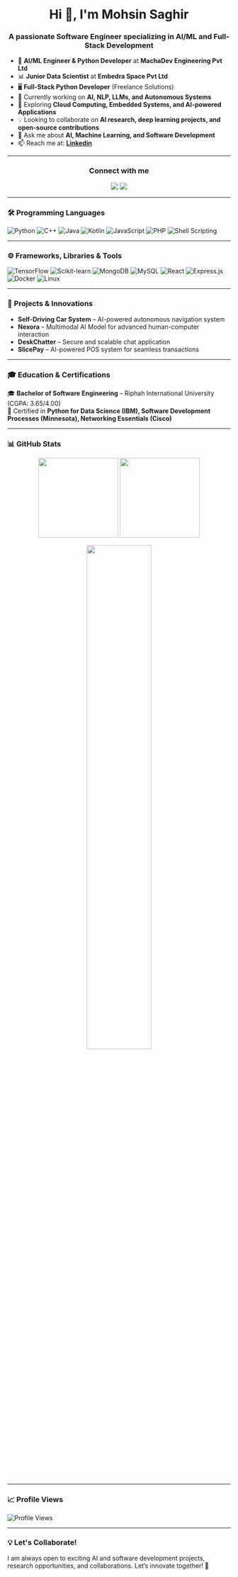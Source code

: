 <h1 align="center">Hi 👋, I'm Mohsin Saghir</h1>
<h3 align="center">A passionate Software Engineer specializing in AI/ML and Full-Stack Development</h3>

- 🤖 **AI/ML Engineer & Python Developer** at **MachaDev Engineering Pvt Ltd**
- 📊 **Junior Data Scientist** at **Embedra Space Pvt Ltd**
- 🖥️ **Full-Stack Python Developer** (Freelance Solutions)
- 🚀 Currently working on **AI, NLP, LLMs, and Autonomous Systems**
- 📡 Exploring **Cloud Computing, Embedded Systems, and AI-powered Applications**
- 💡 Looking to collaborate on **AI research, deep learning projects, and open-source contributions**
- 💬 Ask me about **AI, Machine Learning, and Software Development**
- 📫 Reach me at: **[Linkedin](https://www.linkedin.com/in/sardarmohsinsaghir/)**

---

<!-- Social Media Links -->
<div align="center">
<h3 align="center">Connect with me</h3>
<a href="https://linkedin.com/in/sardarmohsinsaghir"><img src="https://img.icons8.com/fluent/48/000000/linkedin.png"/></a>
<a href="https://github.com/sardarmohsinsaghir"><img src="https://img.icons8.com/fluent/48/000000/github.png"/></a>
</div>

---

<h3>🛠 Programming Languages</h3>

<div align="left">
  <img alt="Python" src="https://img.shields.io/badge/python-3670A0?style=for-the-badge&logo=python&logoColor=ffdd54"/>
  <img alt="C++" src="https://img.shields.io/badge/C%2B%2B-00599C?style=for-the-badge&logo=c%2B%2B&logoColor=white"/>
  <img alt="Java" src="https://img.shields.io/badge/Java-ED8B00?style=for-the-badge&logo=java&logoColor=white"/>
  <img alt="Kotlin" src="https://img.shields.io/badge/Kotlin-%230095D5.svg?style=for-the-badge&logo=kotlin&logoColor=white"/>
  <img alt="JavaScript" src="https://img.shields.io/badge/JavaScript-323330?style=for-the-badge&logo=javascript&logoColor=F7DF1E"/>
  <img alt="PHP" src="https://img.shields.io/badge/php-%23777BB4.svg?style=for-the-badge&logo=php&logoColor=white"/>
  <img alt="Shell Scripting" src="https://img.shields.io/badge/Shell_Scripting-%23323232.svg?style=for-the-badge&logo=gnu-bash&logoColor=white"/>
</div>

---

<h3>⚙️ Frameworks, Libraries & Tools</h3>

<div align="left">
  <img alt="TensorFlow" src="https://img.shields.io/badge/TensorFlow-%23FF6F00.svg?style=for-the-badge&logo=TensorFlow&logoColor=white"/>
  <img alt="Scikit-learn" src="https://img.shields.io/badge/scikit--learn-F7931E.svg?style=for-the-badge&logo=scikit-learn&logoColor=white"/>
  <img alt="MongoDB" src="https://img.shields.io/badge/MongoDB-%2347A248.svg?style=for-the-badge&logo=mongodb&logoColor=white"/>
  <img alt="MySQL" src="https://img.shields.io/badge/MySQL-%2300f.svg?style=for-the-badge&logo=mysql&logoColor=white"/>
  <img alt="React" src="https://img.shields.io/badge/react-%2320232a.svg?style=for-the-badge&logo=react&logoColor=%2361DAFB"/>
  <img alt="Express.js" src="https://img.shields.io/badge/express.js-%23404d59.svg?style=for-the-badge&logo=express&logoColor=%2361DAFB"/>
  <img alt="Docker" src="https://img.shields.io/badge/docker-%230db7ed.svg?style=for-the-badge&logo=docker&logoColor=white"/>
  <img alt="Linux" src="https://img.shields.io/badge/Linux-FCC624?style=for-the-badge&logo=linux&logoColor=black"/>
</div>

---

<h3>🚀 Projects & Innovations</h3>

- **Self-Driving Car System** – AI-powered autonomous navigation system  
- **Nexora** – Multimodal AI Model for advanced human-computer interaction  
- **DeskChatter** – Secure and scalable chat application  
- **SlicePay** – AI-powered POS system for seamless transactions  

---

<h3>🎓 Education & Certifications</h3>

🎓 **Bachelor of Software Engineering** – Riphah International University (CGPA: 3.65/4.00)  
📜 Certified in **Python for Data Science (IBM), Software Development Processes (Minnesota), Networking Essentials (Cisco)**  

---

<h3>📊 GitHub Stats</h3>

<p align="center">
  <img height="180em" src="https://github-readme-stats.vercel.app/api?username=sardarmohsinsaghir&show_icons=true&theme=tokyonight&hide_border=true"/>
  <img height="180em" src="https://github-readme-stats.vercel.app/api/top-langs/?username=sardarmohsinsaghir&layout=compact&langs_count=8&theme=tokyonight&hide_border=true"/>
</p>

<p align="center">
  <img width="54%" src="https://streak-stats.demolab.com?user=sardarmohsinsaghir&theme=tokyonight&hide_border=true" />
</p>

---

<h3>📈 Profile Views</h3>

<p align="left"> <img src="https://komarev.com/ghpvc/?username=sardarmohsinsaghir&label=Profile%20views&color=0e75b6&style=flat" alt="Profile Views" /> </p>

---

<h3>💡 Let's Collaborate!</h3>

I am always open to exciting AI and software development projects, research opportunities, and collaborations. Let’s innovate together! 🚀
